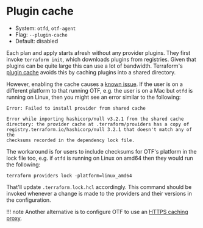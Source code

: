 # Plugin cache

* System: `otfd`, `otf-agent`
* Flag: `--plugin-cache`
* Default: disabled

Each plan and apply starts afresh without any provider plugins. They first invoke `terraform init`, which downloads plugins from registries. Given that plugins can be quite large this can use a lot of bandwidth. Terraform's [plugin cache](https://developer.hashicorp.com/terraform/cli/config/config-file#provider-plugin-cache) avoids this by caching plugins into a shared directory.

However, enabling the cache causes a [known issue](https://github.com/hashicorp/terraform/issues/28041). If the user is on a different platform to that running OTF, e.g. the user is on a Mac but `otfd` is running on Linux, then you might see an error similar to the following:

```
Error: Failed to install provider from shared cache

Error while importing hashicorp/null v3.2.1 from the shared cache
directory: the provider cache at .terraform/providers has a copy of
registry.terraform.io/hashicorp/null 3.2.1 that doesn't match any of the
checksums recorded in the dependency lock file.
```

The workaround is for users to include checksums for OTF's platform in the lock file too, e.g. if `otfd` is running on Linux on amd64 then they would run the following:

```
terraform providers lock -platform=linux_amd64
```

That'll update `.terraform.lock.hcl` accordingly. This command should be invoked whenever a change is made to the providers and their versions in the configuration.

!!! note
    Another alternative is to configure OTF to use an [HTTPS caching proxy](https://github.com/leg100/squid).
